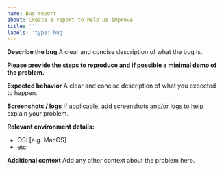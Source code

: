 ```yaml
---
name: Bug report
about: Create a report to help us improve
title: ''
labels: 'type: bug'
---
```


**Describe the bug**
A clear and concise description of what the bug is.

**Please provide the steps to reproduce and if possible a minimal demo of the problem.**

**Expected behavior**
A clear and concise description of what you expected to happen.

**Screenshots / logs**
If applicable, add screenshots and/or logs to help explain your problem.

**Relevant environment details:**

- OS: [e.g. MacOS]
- etc

**Additional context**
Add any other context about the problem here.
